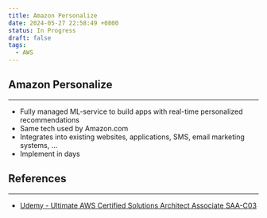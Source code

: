```yaml
---
title: Amazon Personalize
date: 2024-05-27 22:58:49 +0800
status: In Progress
draft: false
tags:
  - AWS
---
```

## Amazon Personalize
---
- Fully managed ML-service to build apps with real-time personalized recommendations
- Same tech used by Amazon.com
- Integrates into existing websites, applications, SMS, email marketing systems, ...
- Implement in days

## References
---
- [Udemy - Ultimate AWS Certified Solutions Architect Associate SAA-C03](https://www.udemy.com/course/aws-certified-solutions-architect-associate-saa-c03)
